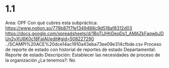 # 1.1

Area: OPF
Con qué cubres esta subpráctica: https://www.notion.so/779b87f7fe1349488c9d518af8312d03 
https://docs.google.com/spreadsheets/d/1BoTlJHhDeqDs1_AMAZkFaqwbJDUn2yXU6K0c18FaIAI/edit#gid=508227290
../SCAMPI%20ACE%20dce14ac1910a43eba73ee09e314cfbde.csv 
Proceso de reporte de estado con historial de reportes de estado
Departamental: Reporte de estado
Descripción: Establecer las necesidades de proceso de la organización
¿La tenemos?: No